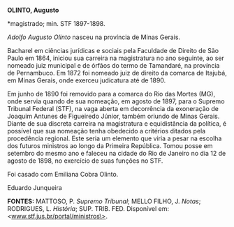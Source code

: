 **OLINTO, Augusto**

\*magistrado; min. STF 1897-1898.

*Adolfo Augusto Olinto* nasceu na província de Minas Gerais.

Bacharel em ciências jurídicas e sociais pela Faculdade de Direito de
São Paulo em 1864, iniciou sua carreira na magistratura no ano seguinte,
ao ser nomeado juiz municipal e de órfãos do termo de Tamandaré, na
província de Pernambuco. Em 1872 foi nomeado juiz de direito da comarca
de Itajubá, em Minas Gerais, onde exerceu judicatura até de 1890.

Em junho de 1890 foi removido para a comarca do Rio das Mortes (MG),
onde servia quando de sua nomeação, em agosto de 1897, para o Supremo
Tribunal Federal (STF), na vaga aberta em decorrência da exoneração de
Joaquim Antunes de Figueiredo Júnior, também oriundo de Minas Gerais.
Diante de sua discreta carreira na magistratura e equidistância da
política, é possível que sua nomeação tenha obedecido a critérios
ditados pela procedência regional. Este seria um elemento que viria a
pesar na escolha dos futuros ministros ao longo da Primeira República.
Tomou posse em setembro do mesmo ano e faleceu na cidade do Rio de
Janeiro no dia 12 de agosto de 1898, no exercício de suas funções no
STF.

Foi casado com Emiliana Cobra Olinto.

Eduardo Junqueira

**FONTES:** MATTOSO, P. *Supremo Tribunal*; MELLO FILHO, J. *Notas*;
RODRIGUES, L. *História*; SUP. TRIB. FED. Disponível em:
\<www.stf.jus.br/portal/ministros\>.
